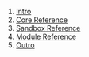 ﻿<ol>
	<li>
		<a href="/cgenchevsky/registerjs/wiki/Intro">Intro</a>
	</li>
	<li>
		<a href="/cgenchevsky/registerjs/wiki/Core-Reference">Core Reference</a>
	</li>
	<li>
		<a href="/cgenchevsky/registerjs/wiki/Sandbox-Reference">Sandbox Reference</a>
	</li>
	<li>
		<a href="/cgenchevsky/registerjs/wiki/Module-Reference">Module Reference</a>
	</li>
	<li>
		<a href="/cgenchevsky/registerjs/wiki/Outro">Outro</a>
	</li>
</ol>